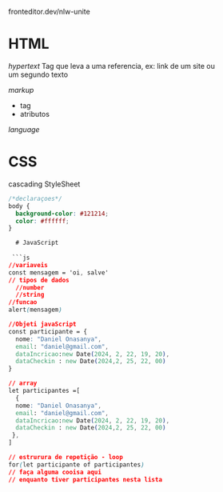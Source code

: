 fronteditor.dev/nlw-unite

 # HTML

  *hypertext*
  Tag que leva a uma referencia, ex: link de um site ou  
  um segundo texto

  *markup*
 - tag
  - atributos

  *language*


  # CSS
  cascading StyleSheet 

```css
/*declaraçoes*/
body {
  background-color: #121214;
  color: #ffffff;
}

  # JavaScript
 
 ```js
//variaveis
const mensagem = 'oi, salve'
// tipos de dados
  //number
  //string
//funcao 
alert(mensagem)

//Objeti javaScript
const participante = {
  nome: "Daniel Onasanya",
  email: "daniel@gmail.com",
  dataIncricao:new Date(2024, 2, 22, 19, 20),
  dataCheckin : new Date(2024,2, 25, 22, 00)
}

// array
let participantes =[
  {
  nome: "Daniel Onasanya",
  email: "daniel@gmail.com",
  dataIncricao:new Date(2024, 2, 22, 19, 20),
  dataCheckin : new Date(2024,2, 25, 22, 00)
 },
]

// estrurura de repetição - loop
for(let participante of participantes)
// faça alguma cooisa aqui
// enquanto tiver participantes nesta lista